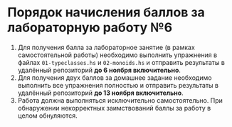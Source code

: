 # Порядок начисления баллов за лабораторную работу №6

1. Для получения балла за лабораторное занятие (в рамках самостоятельной работы) необходимо выполнить упражнения в файлах `01-typeclasses.hs` и `02-monoids.hs` и отправить результаты в удалённый репозиторий **до 6 ноября включительно**.
2. Для получения двух баллов за домашнее задание необходимо выполнить все упражнения полностью и отправить результаты в удалённый репозиторий **до 13 ноября включительно**. 
3. Работа должна выполняться исключительно самостоятельно. При обнаружении некорректных заимствований баллы за работу в целом обнуляются.